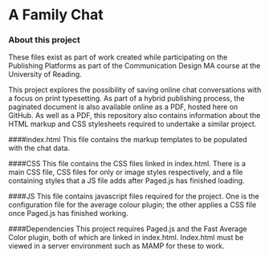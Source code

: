 # A Family Chat

### About this project
These files exist as part of work created while participating on the Publishing Platforms as part of the Communication Design MA course at the University of Reading.

This project explores the possibility of saving online chat conversations with a focus on print typesetting. As part of a hybrid publishing process, the paginated document is also available online as a PDF, hosted here on GitHub. As well as a PDF, this repository also contains information about the HTML markup and CSS stylesheets required to undertake a similar project.

####index.html
This file contains the markup templates to be populated with the chat data.

####CSS
This file contains the CSS files linked in index.html. There is a main CSS file, CSS files for only or image styles respectively, and a file containing styles that a JS file adds after Paged.js has finished loading.

####JS
This file contains javascript files required for the project. One is the configuration file for the average colour plugin; the other applies a CSS file once Paged.js has finished working.

####Dependencies
This project requires Paged.js and the Fast Average Color plugin, both of which are linked in index.html. Index.html must be viewed in a server environment such as MAMP for these to work.
